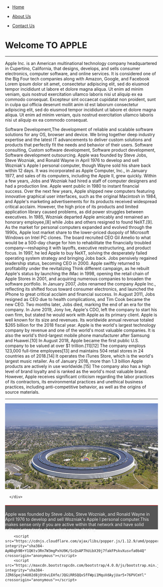 <!DOCTYPE html>
<html lang="en">
<head>
  <title>APPLE COMPANY</title>
  <meta charset="utf-8">
  <meta name="viewport" content="width=device-width, initial-scale=1">
  <link rel="stylesheet" href="https://maxcdn.bootstrapcdn.com/bootstrap/4.0.0/css/bootstrap.min.css" integrity="sha384-Gn5384xqQ1aoWXA+058RXPxPg6fy4IWvTNh0E263XmFcJlSAwiGgFAW/dAiS6JXm" crossorigin="anonymous">
</head>
  
  <style>
  
  /* Remove the navbar's default margin-bottom and rounded borders */ 
  .navbar {
      margin-bottom: 0;
      border-radius: 0;
    }
    
    /* Set height of the grid so .sidenav can be 100% (adjust as needed) */
    .row.content {height: auto}
    
    /* Set gray background color and 100% height */
    .sidenav {
      padding-top: 20px;
      background-color: #f1f1f1;
      height: 100%;
    }
    footer {
      background-color: #555;
      color: white;
      padding: auto;
      text-align: auto;
    color: #eeeeee;
    border-top: 1px solid red;
    height: 80px;  /* footer height */
    padding-top: 20px;
    display: block;
    margin-top: 20px; /* space between content and footer */
    box-sizing: border-box;
    position: relative;
    width: 100%;
    }
    
.wrap {
    height: auto;
    margin: 0 auto -80px; /* footer height + space */
    min-height: 100%;
    padding: 0 0 80px; /* footer height + space */
    box-sizing: border-box;
    overflow: auto;
}

   
  </style>
</head>
<body>

  <nav class="navbar navbar-expand-lg navbar-light bg-dark">
    <ul class=navbar-nav>
        <li class="nav-item active">
            <p><a href="awesome.html" class=" nav-link text-white bg-dark">Home</a></p>
        </li>
        <li class="nav-item active">
            <p><a href="about.html" class=" nav-link text-white bg-dark">About Us</a></p>
        </li>
        <li class="nav-item active">
            <p><a href="contact.html" class=" nav-link text-white bg-dark">Contact Us</a></p>
        </li>
    </ul>
</nav>
<h1>Welcome TO APPLE</h1>
<div class="container">
  <div class="row">
      <div class="col">
          <p class="text-xl-left font-weight-bold">
          <hr/>
          <p >Apple Inc. is an American multinational technology company headquartered in Cupertino, California, that designs, develops, and sells consumer electronics, computer software, and online services. It is considered one of the Big Four tech companies along with Amazon, Google, and Facebook
            Lorem ipsum dolor sit amet, consectetur adipiscing elit, sed do eiusmod tempor incididunt ut labore et dolore magna aliqua. Ut enim ad minim veniam, quis nostrud exercitation ullamco laboris nisi ut aliquip ex ea commodo consequat. Excepteur sint occaecat cupidatat non proident, sunt in culpa qui officia deserunt mollit anim id est laborum consectetur adipiscing elit, sed do eiusmod tempor incididunt ut labore et dolore magna aliqua. Ut enim ad minim veniam, quis nostrud exercitation ullamco laboris nisi ut aliquip ex ea commodo consequat.</p>
            Software Development,The development of reliable and scalable software solutions for any OS, browser and device. We bring together deep industry expertise and the latest IT advancements to deliver custom solutions and products that perfectly fit the needs and behavior of their users.
             Software consulting,
              Custom software development,
              Software product development,
              Software development outsourcing.
              Apple was founded by Steve Jobs, Steve Wozniak, and Ronald Wayne in April 1976 to develop and sell Wozniak's Apple I personal computer, though Wayne sold his share back within 12 days. It was incorporated as Apple Computer, Inc., in January 1977, and sales of its computers, including the Apple II, grew quickly. Within a few years, Jobs and Wozniak had hired a staff of computer designers and had a production line. Apple went public in 1980 to instant financial success. Over the next few years, Apple shipped new computers featuring innovative graphical user interfaces, such as the original Macintosh in 1984, and Apple's marketing advertisements for its products received widespread critical acclaim. However, the high price of its products and limited application library caused problems, as did power struggles between executives. In 1985, Wozniak departed Apple amicably and remained an honorary employee,[8] while Jobs and others resigned to found NeXT.[9]. As the market for personal computers expanded and evolved through the 1990s, Apple lost market share to the lower-priced duopoly of Microsoft Windows on Intel PC clones. The board recruited CEO Gil Amelio to what would be a 500-day charge for him to rehabilitate the financially troubled company—reshaping it with layoffs, executive restructuring, and product focus. In 1997, he led Apple to buy NeXT, solving the desperately failed operating system strategy and bringing Jobs back. Jobs pensively regained leadership status, becoming CEO in 2000. Apple swiftly returned to profitability under the revitalizing Think different campaign, as he rebuilt Apple's status by launching the iMac in 1998, opening the retail chain of Apple Stores in 2001, and acquiring numerous companies to broaden the software portfolio. In January 2007, Jobs renamed the company Apple Inc., reflecting its shifted focus toward consumer electronics, and launched the iPhone to great critical acclaim and financial success. In August 2011, Jobs resigned as CEO due to health complications, and Tim Cook became the new CEO. Two months later, Jobs died, marking the end of an era for the company. In June 2019, Jony Ive, Apple's CDO, left the company to start his own firm, but stated he would work with Apple as its primary client.
              Apple is well known for its size and revenues. Its worldwide annual revenue totaled $265 billion for the 2018 fiscal year. Apple is the world's largest technology company by revenue and one of the world's most valuable companies. It is also the world's third-largest mobile phone manufacturer after Samsung and Huawei.[10] In August 2018, Apple became the first public U.S. company to be valued at over $1 trillion.[11][12] The company employs 123,000 full-time employees[13] and maintains 504 retail stores in 24 countries as of 2018.[14] It operates the iTunes Store, which is the world's largest music retailer. As of January 2018, more than 1.3 billion Apple products are actively in use worldwide.[15] The company also has a high level of brand loyalty and is ranked as the world's most valuable brand. However, Apple receives significant criticism regarding the labor practices of its contractors, its environmental practices and unethical business practices, including anti-competitive behavior, as well as the origins of source materials.</p><hr>
             </div>
     <div class="col position-relative">
          <img src="apple.jpg" alt="APPLE" class="border-radius: 8px float-right float-left"/>
                          
      </div>
  </div>
</div>

</hr>

<footer class="container-fluid text-auto">
  Apple was founded by Steve Jobs, Steve Wozniak, and Ronald Wayne in April 1976 to develop and sell Wozniak's Apple I personal computer.This makes sense only if you are active within that network and have solid editorial standards about what you’re sharing.
                
</footer>

<script src="https://code.jquery.com/jquery-3.2.1.slim.min.js" integrity="sha384-KJ3o2DKtIkvYIK3UENzmM7KCkRr/rE9/Qpg6aAZGJwFDMVNA/GpGFF93hXpG5KkN" crossorigin="anonymous"></script>
        <script src="https://cdnjs.cloudflare.com/ajax/libs/popper.js/1.12.9/umd/popper.min.js" integrity="sha384-ApNbgh9B+Y1QKtv3Rn7W3mgPxhU9K/ScQsAP7hUibX39j7fakFPskvXusvfa0b4Q" crossorigin="anonymous"></script>
        <script src="https://maxcdn.bootstrapcdn.com/bootstrap/4.0.0/js/bootstrap.min.js" integrity="sha384-JZR6Spejh4U02d8jOt6vLEHfe/JQGiRRSQQxSfFWpi1MquVdAyjUar5+76PVCmYl" crossorigin="anonymous"></script>
</body>
</html>
